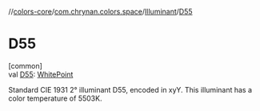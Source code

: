 //[colors-core](../../../index.md)/[com.chrynan.colors.space](../index.md)/[Illuminant](index.md)/[D55](-d55.md)

# D55

[common]\
val [D55](-d55.md): [WhitePoint](../-white-point/index.md)

Standard CIE 1931 2° illuminant D55, encoded in xyY. This illuminant has a color temperature of 5503K.
